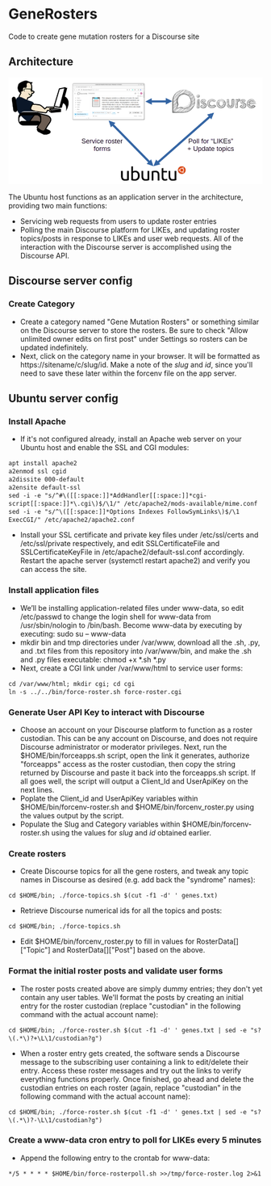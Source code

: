 # GeneRosters
Code to create gene mutation rosters for a Discourse site  

## Architecture
<img width=600 src=https://github.com/glmck13/GeneRosters/blob/main/arch.png>  

The Ubuntu host functions as an application server in the architecture, providing two main functions:
+ Servicing web requests from users to update roster entries  
+ Polling the main Discourse platform for LIKEs, and updating roster topics/posts in response to LIKEs and user web requests.  All of the interaction with the Discourse server is accomplished using the Discourse API.

## Discourse server config

### Create Category
+ Create a category named "Gene Mutation Rosters" or something similar on the Discourse server to store the rosters. Be sure to check "Allow unlimited owner edits on first post" under Settings so rosters can be updated indefinitely.
+ Next, click on the category name in your browser.  It will be formatted as https://sitename/c/slug/id.  Make a note of the _slug_ and _id_, since you'll need to save these later within the forcenv file on the app server.

## Ubuntu server config

### Install Apache
+ If it's not configured already, install an Apache web server on your Ubuntu host and enable the SSL and CGI modules:
```
apt install apache2
a2enmod ssl cgid
a2dissite 000-default
a2ensite default-ssl
sed -i -e "s/^#\([[:space:]]*AddHandler[[:space:]]*cgi-script[[:space:]]*\.cgi\)$/\1/" /etc/apache2/mods-available/mime.conf
sed -i -e "s/^\([[:space:]]*Options Indexes FollowSymLinks\)$/\1 ExecCGI/" /etc/apache2/apache2.conf
```
+ Install your SSL certificate and private key files under /etc/ssl/certs and /etc/ssl/private respectively, and edit SSLCertificateFile and SSLCertificateKeyFile in /etc/apache2/default-ssl.conf accordingly.  Restart the apache server (systemctl restart apache2) and verify you can access the site.

### Install application files
+ We’ll be installing application-related files under www-data, so edit /etc/passwd to change the login shell for www-data from /usr/sbin/nologin to /bin/bash.  Become www-data by executing by executing: sudo su – www-data
+ mkdir bin and tmp directories under /var/www, download all the .sh, .py, and .txt files from this repository into /var/www/bin, and make the .sh and .py files executable: chmod +x *.sh *.py
+ Next, create a CGI link under /var/www/html to service user forms:
```
cd /var/www/html; mkdir cgi; cd cgi
ln -s ../../bin/force-roster.sh force-roster.cgi
```
### Generate User API Key to interact with Discourse
+ Choose an account on your Discourse platform to function as a roster custodian.  This can be any account on Discourse, and does not require Discourse administrator or moderator privileges.  Next, run the $HOME/bin/forceapps.sh script, open the link it generates, authorize "forceapps" access as the roster custodian, then copy the string returned by Discourse and paste it back into the forceapps.sh script.  If all goes well, the script will output a Client_Id and UserApiKey on the next lines.
+ Poplate the Client_id and UserApiKey variables within $HOME/bin/forcenv-roster.sh and $HOME/bin/forcenv_roster.py using the values output by the script.
+ Populate the Slug and Category variables within $HOME/bin/forcenv-roster.sh using the values for _slug_ and _id_ obtained earlier.

### Create rosters
+ Create Discourse topics for all the gene rosters, and tweak any topic names in Discourse as desired (e.g. add back the "syndrome" names):
```
cd $HOME/bin; ./force-topics.sh $(cut -f1 -d' ' genes.txt)
```
+ Retrieve Discourse numerical ids for all the topics and posts:
```
cd $HOME/bin; ./force-topics.sh
```
 + Edit $HOME/bin/forcenv_roster.py to fill in values for RosterData[]["Topic"] and RosterData[]["Post"] based on the above.

### Format the initial roster posts and validate user forms
+ The roster posts created above are simply dummy entries; they don't yet contain any user tables.  We'll format the posts by creating an initial entry for the roster custodian (replace "custodian" in the following command with the actual account name):
```
cd $HOME/bin; ./force-roster.sh $(cut -f1 -d' ' genes.txt | sed -e "s?\(.*\)?+\L\1/custodian?g")
```
+ When a roster entry gets created, the software sends a Discourse message to the subscribing user containing a link to edit/delete their entry.  Access these roster messages and try out the links to verify everything functions properly.  Once finished, go ahead and delete the custodian entries on each roster (again, replace "custodian" in the following command with the actual account name):
```
cd $HOME/bin; ./force-roster.sh $(cut -f1 -d' ' genes.txt | sed -e "s?\(.*\)?-\L\1/custodian?g")
```

### Create a www-data cron entry to poll for LIKEs every 5 minutes
+ Append the following entry to the crontab for www-data:
```
*/5 * * * * $HOME/bin/force-rosterpoll.sh >>/tmp/force-roster.log 2>&1
```

